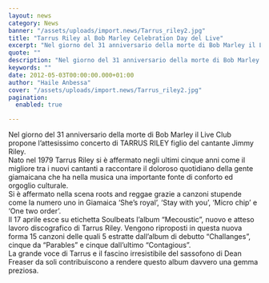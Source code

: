```yaml
---
layout: news
category: News
banner: "/assets/uploads/import.news/Tarrus_riley2.jpg"
title: "Tarrus Riley al Bob Marley Celebration Day del Live"
excerpt: "Nel giorno del 31 anniversario della morte di Bob Marley il Live Club propone l’attesissimo concerto di TARRUS RILEY figlio del cantante Jimmy Riley. Nato nel 1979 Tarrus Riley si è affermato negli ultimi cinque anni come il migliore tra i nuovi cantanti a raccontare il doloroso quotidiano della gente giamaicana che ha nella musica [&hellip"
quote: ""
description: "Nel giorno del 31 anniversario della morte di Bob Marley il Live Club propone l’attesissimo concerto di TARRUS RILEY figlio del cantante Jimmy Riley. Nato nel 1979 Tarrus Riley si è affermato negli ultimi cinque anni come il migliore tra i nuovi cantanti a raccontare il doloroso quotidiano della gente giamaicana che ha nella musica [&hellip"
keywords: ""
date: 2012-05-03T00:00:00.000+01:00
author: "Haile Anbessa"
cover: "/assets/uploads/import.news/Tarrus_riley2.jpg"
pagination:
  enabled: true

---
```


Nel giorno del 31 anniversario della morte di Bob Marley il Live Club propone l’attesissimo concerto di TARRUS RILEY figlio del cantante Jimmy Riley.  
Nato nel 1979 Tarrus Riley si è affermato negli ultimi cinque anni come il migliore tra i nuovi cantanti a raccontare il doloroso quotidiano della gente giamaicana che ha nella musica una importante fonte di conforto ed orgoglio culturale.  
Si è affermato nella scena roots and reggae grazie a canzoni stupende come la numero uno in Giamaica ‘She’s royal’, ‘Stay with you’, ‘Micro chip’ e ‘One two order’.  
Il 17 aprile esce su etichetta Soulbeats l’album “Mecoustic”, nuovo e atteso lavoro discografico di Tarrus Riley. Vengono riproposti in questa nuova forma 15 canzoni delle quali 5 estratte dall’album di debutto “Challanges”, cinque da “Parables” e cinque dall’ultimo “Contagious”.  
La grande voce di Tarrus e il fascino irresistibile del sassofono di Dean Freaser da soli contribuiscono a rendere questo album davvero una gemma preziosa.